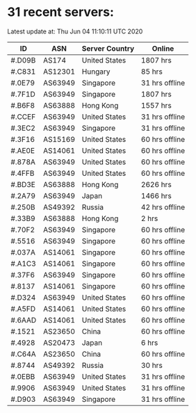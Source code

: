 # 31 recent servers:

Latest update at: Thu Jun 04 11:10:11 UTC 2020

| ID | ASN | Server Country | Online |
| -- | --- | -------------- | ------ |
| #.D09B | AS174 | United States | 1807 hrs |
| #.C831 | AS12301 | Hungary | 85 hrs |
| #.0E79 | AS63949 | Singapore | 31 hrs offline |
| #.7F1D | AS63949 | Singapore | 1807 hrs |
| #.B6F8 | AS63888 | Hong Kong | 1557 hrs |
| #.CCEF | AS63949 | United States | 31 hrs offline |
| #.3EC2 | AS63949 | Singapore | 31 hrs offline |
| #.3F16 | AS15169 | United States | 60 hrs offline |
| #.AE0E | AS14061 | United States | 60 hrs offline |
| #.878A | AS63949 | United States | 60 hrs offline |
| #.4FFB | AS63949 | United States | 60 hrs offline |
| #.BD3E | AS63888 | Hong Kong | 2626 hrs |
| #.2A79 | AS63949 | Japan | 1466 hrs |
| #.250B | AS49392 | Russia | 42 hrs offline |
| #.33B9 | AS63888 | Hong Kong | 2 hrs |
| #.70F2 | AS63949 | Singapore | 60 hrs offline |
| #.5516 | AS63949 | Singapore | 60 hrs offline |
| #.037A | AS14061 | Singapore | 60 hrs offline |
| #.A1C3 | AS14061 | Singapore | 60 hrs offline |
| #.37F6 | AS63949 | Singapore | 60 hrs offline |
| #.8137 | AS14061 | Singapore | 60 hrs offline |
| #.D324 | AS63949 | United States | 60 hrs offline |
| #.A5FD | AS14061 | United States | 60 hrs offline |
| #.6AAD | AS14061 | United States | 60 hrs offline |
| #.1521 | AS23650 | China | 60 hrs offline |
| #.4928 | AS20473 | Japan | 6 hrs |
| #.C64A | AS23650 | China | 60 hrs offline |
| #.8744 | AS49392 | Russia | 30 hrs |
| #.0EBB | AS63949 | United States | 31 hrs offline |
| #.9906 | AS63949 | United States | 31 hrs offline |
| #.D903 | AS63949 | Singapore | 31 hrs offline |

